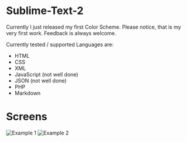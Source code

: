 Sublime-Text-2
==============

Currently I just released my first Color Scheme.
Please notice, that is my very first work.
Feedback is always welcome.

Currently tested / supported Languages are:

- HTML
- CSS
- XML
- JavaScript (not well done)
- JSON (not well done)
- PHP
- Markdown

# Screens
![Example 1](https://raw.github.com/pogosheep/Sublime-Text-2/master/Example%201.png "Example 1 with HTML, CSS and PHP.")
![Example 2](https://raw.github.com/pogosheep/Sublime-Text-2/master/Example%202.png "Example 2 with HTML, CSS and PHP.")